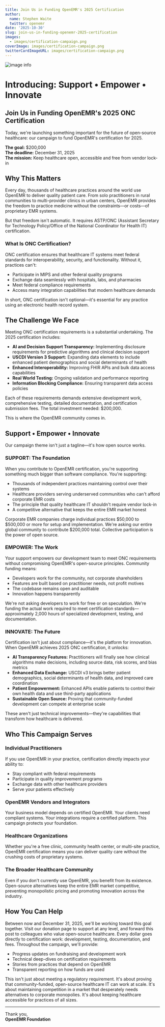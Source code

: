 ```yaml
---
title: Join Us in Funding OpenEMR's 2025 Certification
author:
  name: Stephen Waite
  twitter: openemr
date: '2025-10-30'
slug: join-us-in-funding-openemr-2025-certification
images:
  - images/certification-campaign.png
coverImage: images/certification-campaign.png
twitterCardImageURL: images/certification-campaign.png
---
```


<!--more-->

![image info](../../images/certification-campaign.png)

# Introducing: Support • Empower • Innovate

## Join Us in Funding OpenEMR's 2025 ONC Certification

Today, we're launching something important for the future of open-source healthcare: our campaign to fund OpenEMR's certification for 2025.

**The goal:** $200,000  
**The deadline:** December 31, 2025  
**The mission:** Keep healthcare open, accessible and free from vendor lock-in

## Why This Matters

Every day, thousands of healthcare practices around the world use OpenEMR to deliver quality patient care. From solo practitioners in rural communities to multi-provider clinics in urban centers, OpenEMR provides the freedom to practice medicine without the constraints—or costs—of proprietary EMR systems.

But that freedom isn't automatic. It requires ASTP/ONC (Assistant Secretary for Technology Policy/Office of the National Coordinator for Health IT) certification.

### What Is ONC Certification?

ONC certification ensures that healthcare IT systems meet federal standards for interoperability, security, and functionality. Without it, practices can't:

* Participate in MIPS and other federal quality programs
* Exchange data seamlessly with hospitals, labs, and pharmacies
* Meet federal compliance requirements
* Access many integration capabilities that modern healthcare demands

In short, ONC certification isn't optional—it's essential for any practice using an electronic health record system.

## The Challenge We Face

Meeting ONC certification requirements is a substantial undertaking. The 2025 certification includes:

* **AI and Decision Support Transparency:** Implementing disclosure requirements for predictive algorithms and clinical decision support
* **USCDI Version 3 Support:** Expanding data elements to include enhanced patient demographics and social determinants of health
* **Enhanced Interoperability:** Improving FHIR APIs and bulk data access capabilities
* **Real World Testing:** Ongoing validation and performance reporting
* **Information Blocking Compliance:** Ensuring transparent data access policies

Each of these requirements demands extensive development work, comprehensive testing, detailed documentation, and certification submission fees. The total investment needed: $200,000.

This is where the OpenEMR community comes in.

## Support • Empower • Innovate

Our campaign theme isn't just a tagline—it's how open source works.

### SUPPORT: The Foundation

When you contribute to OpenEMR certification, you're supporting something much bigger than software compliance. You're supporting:

* Thousands of independent practices maintaining control over their systems
* Healthcare providers serving underserved communities who can't afford corporate EMR costs
* The principle that quality healthcare IT shouldn't require vendor lock-in
* A competitive alternative that keeps the entire EMR market honest

Corporate EMR companies charge individual practices $50,000 to $500,000 or more for setup and implementation. We're asking our entire global community to contribute $200,000 total. Collective participation is the power of open source.

### EMPOWER: The Work

Your support empowers our development team to meet ONC requirements without compromising OpenEMR's open-source principles. Community funding means:

* Developers work for the community, not corporate shareholders
* Features are built based on practitioner needs, not profit motives
* The codebase remains open and auditable
* Innovation happens transparently

We're not asking developers to work for free or on speculation. We're funding the actual work required to meet certification standards—approximately 2,000 hours of specialized development, testing, and documentation.

### INNOVATE: The Future

Certification isn't just about compliance—it's the platform for innovation. When OpenEMR achieves 2025 ONC certification, it unlocks:

* **AI Transparency Features:** Practitioners will finally see how clinical algorithms make decisions, including source data, risk scores, and bias metrics
* **Enhanced Data Exchange:** USCDI v3 brings better patient demographics, social determinants of health data, and improved care coordination
* **Patient Empowerment:** Enhanced APIs enable patients to control their own health data and use third-party applications
* **Sustainable Open Source:** Proving that community-funded development can compete at enterprise scale

These aren't just technical improvements—they're capabilities that transform how healthcare is delivered.

## Who This Campaign Serves

### Individual Practitioners

If you use OpenEMR in your practice, certification directly impacts your ability to:

* Stay compliant with federal requirements
* Participate in quality improvement programs
* Exchange data with other healthcare providers
* Serve your patients effectively

### OpenEMR Vendors and Integrators

Your business model depends on certified OpenEMR. Your clients need compliant systems. Your integrations require a certified platform. This campaign protects your foundation.

### Healthcare Organizations

Whether you're a free clinic, community health center, or multi-site practice, OpenEMR certification means you can deliver quality care without the crushing costs of proprietary systems.

### The Broader Healthcare Community

Even if you don't currently use OpenEMR, you benefit from its existence. Open-source alternatives keep the entire EMR market competitive, preventing monopolistic pricing and promoting innovation across the industry.

## How You Can Help

Between now and December 31, 2025, we'll be working toward this goal together. Visit our donation page to support at any level, and forward this post to colleagues who value open-source healthcare. Every dollar goes directly to certification work: development, testing, documentation, and fees. Throughout the campaign, we'll provide:

* Progress updates on fundraising and development work
* Technical deep-dives on certification requirements
* Stories from practices that depend on OpenEMR
* Transparent reporting on how funds are used

This isn't just about meeting a regulatory requirement. It's about proving that community-funded, open-source healthcare IT can work at scale. It's about maintaining competition in a market that desperately needs alternatives to corporate monopolies. It's about keeping healthcare accessible for practices of all sizes.

---

Thank you,  
**OpenEMR Foundation**
